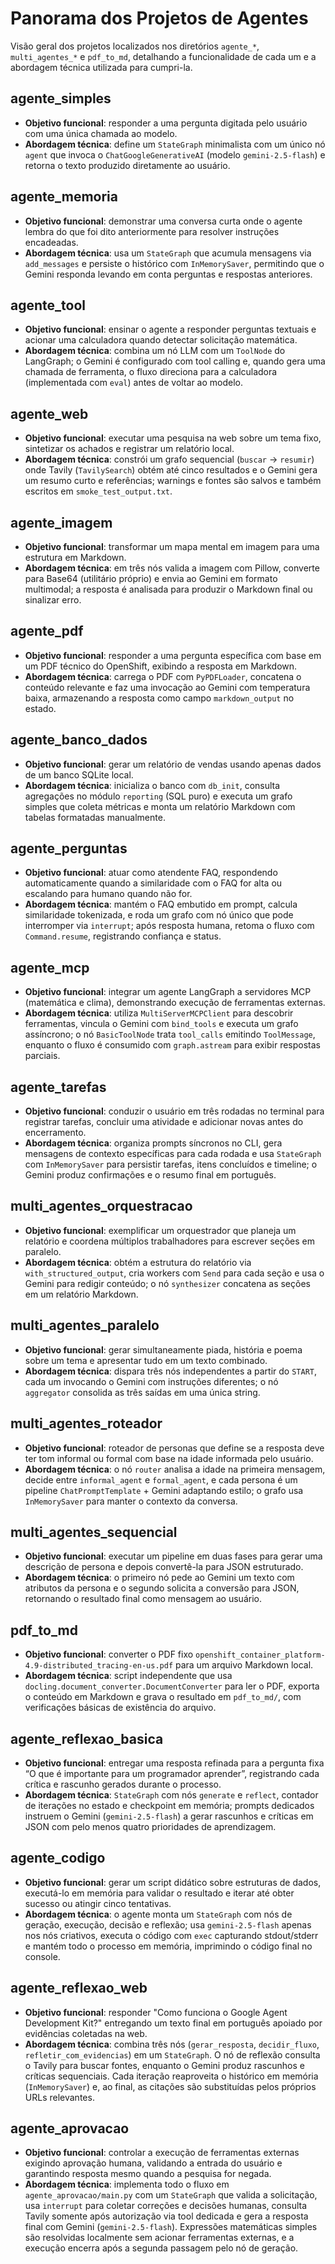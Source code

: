 # Panorama dos Projetos de Agentes

Visão geral dos projetos localizados nos diretórios `agente_*`, `multi_agentes_*` e `pdf_to_md`, detalhando a funcionalidade de cada um e a abordagem técnica utilizada para cumpri-la.

## agente_simples
- **Objetivo funcional**: responder a uma pergunta digitada pelo usuário com uma única chamada ao modelo.
- **Abordagem técnica**: define um `StateGraph` minimalista com um único nó `agent` que invoca o `ChatGoogleGenerativeAI` (modelo `gemini-2.5-flash`) e retorna o texto produzido diretamente ao usuário.

## agente_memoria
- **Objetivo funcional**: demonstrar uma conversa curta onde o agente lembra do que foi dito anteriormente para resolver instruções encadeadas.
- **Abordagem técnica**: usa um `StateGraph` que acumula mensagens via `add_messages` e persiste o histórico com `InMemorySaver`, permitindo que o Gemini responda levando em conta perguntas e respostas anteriores.

## agente_tool
- **Objetivo funcional**: ensinar o agente a responder perguntas textuais e acionar uma calculadora quando detectar solicitação matemática.
- **Abordagem técnica**: combina um nó LLM com um `ToolNode` do LangGraph; o Gemini é configurado com tool calling e, quando gera uma chamada de ferramenta, o fluxo direciona para a calculadora (implementada com `eval`) antes de voltar ao modelo.

## agente_web
- **Objetivo funcional**: executar uma pesquisa na web sobre um tema fixo, sintetizar os achados e registrar um relatório local.
- **Abordagem técnica**: constrói um grafo sequencial (`buscar` → `resumir`) onde Tavily (`TavilySearch`) obtém até cinco resultados e o Gemini gera um resumo curto e referências; warnings e fontes são salvos e também escritos em `smoke_test_output.txt`.

## agente_imagem
- **Objetivo funcional**: transformar um mapa mental em imagem para uma estrutura em Markdown.
- **Abordagem técnica**: em três nós valida a imagem com Pillow, converte para Base64 (utilitário próprio) e envia ao Gemini em formato multimodal; a resposta é analisada para produzir o Markdown final ou sinalizar erro.

## agente_pdf
- **Objetivo funcional**: responder a uma pergunta específica com base em um PDF técnico do OpenShift, exibindo a resposta em Markdown.
- **Abordagem técnica**: carrega o PDF com `PyPDFLoader`, concatena o conteúdo relevante e faz uma invocação ao Gemini com temperatura baixa, armazenando a resposta como campo `markdown_output` no estado.

## agente_banco_dados
- **Objetivo funcional**: gerar um relatório de vendas usando apenas dados de um banco SQLite local.
- **Abordagem técnica**: inicializa o banco com `db_init`, consulta agregações no módulo `reporting` (SQL puro) e executa um grafo simples que coleta métricas e monta um relatório Markdown com tabelas formatadas manualmente.

## agente_perguntas
- **Objetivo funcional**: atuar como atendente FAQ, respondendo automaticamente quando a similaridade com o FAQ for alta ou escalando para humano quando não for.
- **Abordagem técnica**: mantém o FAQ embutido em prompt, calcula similaridade tokenizada, e roda um grafo com nó único que pode interromper via `interrupt`; após resposta humana, retoma o fluxo com `Command.resume`, registrando confiança e status.

## agente_mcp
- **Objetivo funcional**: integrar um agente LangGraph a servidores MCP (matemática e clima), demonstrando execução de ferramentas externas.
- **Abordagem técnica**: utiliza `MultiServerMCPClient` para descobrir ferramentas, vincula o Gemini com `bind_tools` e executa um grafo assíncrono; o nó `BasicToolNode` trata `tool_calls` emitindo `ToolMessage`, enquanto o fluxo é consumido com `graph.astream` para exibir respostas parciais.

## agente_tarefas
- **Objetivo funcional**: conduzir o usuário em três rodadas no terminal para registrar tarefas, concluir uma atividade e adicionar novas antes do encerramento.
- **Abordagem técnica**: organiza prompts síncronos no CLI, gera mensagens de contexto específicas para cada rodada e usa `StateGraph` com `InMemorySaver` para persistir tarefas, itens concluídos e timeline; o Gemini produz confirmações e o resumo final em português.

## multi_agentes_orquestracao
- **Objetivo funcional**: exemplificar um orquestrador que planeja um relatório e coordena múltiplos trabalhadores para escrever seções em paralelo.
- **Abordagem técnica**: obtém a estrutura do relatório via `with_structured_output`, cria workers com `Send` para cada seção e usa o Gemini para redigir conteúdo; o nó `synthesizer` concatena as seções em um relatório Markdown.

## multi_agentes_paralelo
- **Objetivo funcional**: gerar simultaneamente piada, história e poema sobre um tema e apresentar tudo em um texto combinado.
- **Abordagem técnica**: dispara três nós independentes a partir do `START`, cada um invocando o Gemini com instruções diferentes; o nó `aggregator` consolida as três saídas em uma única string.

## multi_agentes_roteador
- **Objetivo funcional**: roteador de personas que define se a resposta deve ter tom informal ou formal com base na idade informada pelo usuário.
- **Abordagem técnica**: o nó `router` analisa a idade na primeira mensagem, decide entre `informal_agent` e `formal_agent`, e cada persona é um pipeline `ChatPromptTemplate` + Gemini adaptando estilo; o grafo usa `InMemorySaver` para manter o contexto da conversa.

## multi_agentes_sequencial
- **Objetivo funcional**: executar um pipeline em duas fases para gerar uma descrição de persona e depois convertê-la para JSON estruturado.
- **Abordagem técnica**: o primeiro nó pede ao Gemini um texto com atributos da persona e o segundo solicita a conversão para JSON, retornando o resultado final como mensagem ao usuário.

## pdf_to_md
- **Objetivo funcional**: converter o PDF fixo `openshift_container_platform-4.9-distributed_tracing-en-us.pdf` para um arquivo Markdown local.
- **Abordagem técnica**: script independente que usa `docling.document_converter.DocumentConverter` para ler o PDF, exporta o conteúdo em Markdown e grava o resultado em `pdf_to_md/`, com verificações básicas de existência do arquivo.

## agente_reflexao_basica
- **Objetivo funcional**: entregar uma resposta refinada para a pergunta fixa “O que é importante para um programador aprender”, registrando cada crítica e rascunho gerados durante o processo.
- **Abordagem técnica**: `StateGraph` com nós `generate` e `reflect`, contador de iterações no estado e checkpoint em memória; prompts dedicados instruem o Gemini (`gemini-2.5-flash`) a gerar rascunhos e críticas em JSON com pelo menos quatro prioridades de aprendizagem.

## agente_codigo
- **Objetivo funcional**: gerar um script didático sobre estruturas de dados, executá-lo em memória para validar o resultado e iterar até obter sucesso ou atingir cinco tentativas.
- **Abordagem técnica**: o agente monta um `StateGraph` com nós de geração, execução, decisão e reflexão; usa `gemini-2.5-flash` apenas nos nós criativos, executa o código com `exec` capturando stdout/stderr e mantém todo o processo em memória, imprimindo o código final no console.

## agente_reflexao_web
- **Objetivo funcional**: responder "Como funciona o Google Agent Development Kit?" entregando um texto final em português apoiado por evidências coletadas na web.
- **Abordagem técnica**: combina três nós (`gerar_resposta`, `decidir_fluxo`, `refletir_com_evidencias`) em um `StateGraph`. O nó de reflexão consulta o Tavily para buscar fontes, enquanto o Gemini produz rascunhos e críticas sequenciais. Cada iteração reaproveita o histórico em memória (`InMemorySaver`) e, ao final, as citações são substituídas pelos próprios URLs relevantes.

## agente_aprovacao
- **Objetivo funcional**: controlar a execução de ferramentas externas exigindo aprovação humana, validando a entrada do usuário e garantindo resposta mesmo quando a pesquisa for negada.
- **Abordagem técnica**: implementa todo o fluxo em `agente_aprovacao/main.py` com um `StateGraph` que valida a solicitação, usa `interrupt` para coletar correções e decisões humanas, consulta Tavily somente após autorização via tool dedicada e gera a resposta final com Gemini (`gemini-2.5-flash`). Expressões matemáticas simples são resolvidas localmente sem acionar ferramentas externas, e a execução encerra após a segunda passagem pelo nó de geração.
